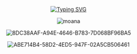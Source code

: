  
 <div align="center"> 


[![Typing SVG](https://readme-typing-svg.herokuapp.com?font=Koulen&size=35&color=271419&background=03080A00&center=true&vCenter=true&lines=Hi+there%2C+I'm+Jeong-yeon+Kim;And%2C+iOS+Developer+)](https://git.io/typing-svg)
 
 ![moana](https://user-images.githubusercontent.com/93962252/167832385-ddabdbcb-df14-4de7-be9f-96b2ab2aac88.gif)

 
 ![8DC38AAF-A94E-4646-B783-7D068BF96BA5](https://user-images.githubusercontent.com/93962252/167832479-2a04b2b4-227c-4d40-918b-8063b13b07f3.gif)

 
 ![ABE714B4-58D2-4ED5-947F-02A5CB506461](https://user-images.githubusercontent.com/93962252/167832490-ec4403da-63d8-40b6-a646-0ec55c43273a.gif)

 
 </div>







